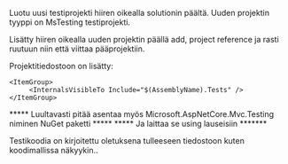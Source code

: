 
Luotu uusi testiprojekti hiiren oikealla solutionin päältä.
Uuden projektin tyyppi on MsTesting testiprojekti.

Lisätty hiiren oikealla uuden projektin päällä add, project reference ja rasti ruutuun niin että viittaa pääprojektiin.

Projektitiedostoon on lisätty:

	<ItemGroup>
		 <InternalsVisibleTo Include="$(AssemblyName).Tests" />
  	</ItemGroup>

   ***** Luultavasti pitää asentaa myös Microsoft.AspNetCore.Mvc.Testing niminen NuGet paketti *****
   ***** Ja laittaa se using lauseisiin *******

   Testikoodia on kirjoitettu oletuksena tulleeseen tiedostoon kuten koodimallissa näkyykin..
